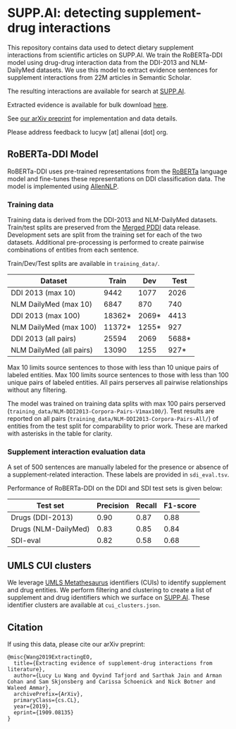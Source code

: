 # SUPP.AI: detecting supplement-drug interactions

This repository contains data used to detect dietary supplement interactions from scientific articles on SUPP.AI. We train the RoBERTa-DDI model using drug-drug interaction data from the DDI-2013 and NLM-DailyMed datasets. We use this model to extract evidence sentences for supplement interactions from 22M articles in Semantic Scholar.

The resulting interactions are available for search at [SUPP.AI](https://supp.ai/).

Extracted evidence is available for bulk download [here](https://api.semanticscholar.org/supp/).

See [our arXiv preprint](https://arxiv.org/abs/1909.08135v1) for implementation and data details.

Please address feedback to lucyw [at] allenai [dot] org.

## RoBERTa-DDI Model

RoBERTa-DDI uses pre-trained representations from the [RoBERTa](https://arxiv.org/abs/1907.11692) language model and fine-tunes these representations on DDI classification data. The model is implemented using [AllenNLP](https://github.com/allenai/allennlp).

### Training data

Training data is derived from the DDI-2013 and NLM-DailyMed datasets. Train/test splits are preserved from the [Merged PDDI](https://github.com/dbmi-pitt/Merged-PDDI) data release. Development sets are split from the training set for each of the two datasets. Additional pre-processing is performed to create pairwise combinations of entities from each sentence.

Train/Dev/Test splits are available in `training_data/`.

| Dataset | Train | Dev | Test |
|----------|-----------|--------|----------|
| DDI 2013 (max 10) | 9442 | 1077 | 2026 |
| NLM DailyMed (max 10) | 6847 | 870 | 740 |
| DDI 2013 (max 100) | 18362* | 2069* | 4413 |
| NLM DailyMed (max 100) | 11372* | 1255* | 927 |
| DDI 2013 (all pairs) | 25594 | 2069 | 5688* |
| NLM DailyMed (all pairs) | 13090 | 1255 | 927* |

Max 10 limits source sentences to those with less than 10 unique pairs of labeled entities. Max 100 limits source sentences to those with less than 100 unique pairs of labeled entities. All pairs perserves all pairwise relationships without any filtering.

The model was trained on training data splits with max 100 pairs perserved (`training_data/NLM-DDI2013-Corpora-Pairs-V1max100/`). Test results are reported on all pairs (`training_data/NLM-DDI2013-Corpora-Pairs-All/`) of entities from the test split for comparability to prior work. These are marked with asterisks in the table for clarity.

### Supplement interaction evaluation data

A set of 500 sentences are manually labeled for the presence or absence of a supplement-related interaction. These labels are provided in `sdi_eval.tsv`.

Performance of RoBERTa-DDI on the DDI and SDI test sets is given below:

| Test set | Precision | Recall | F1-score |
|----------|-----------|--------|----------|
| Drugs (DDI-2013) | 0.90 | 0.87 | 0.88 |
| Drugs (NLM-DailyMed) | 0.83 | 0.85 | 0.84 |
| SDI-eval | 0.82 | 0.58 | 0.68 |


## UMLS CUI clusters

We leverage [UMLS Metathesaurus](https://www.nlm.nih.gov/research/umls/knowledge_sources/metathesaurus/index.html) identifiers (CUIs) to identify supplement and drug entities. We perform filtering and clustering to create a list of supplement and drug identifiers which we surface on [SUPP.AI](https://supp.ai/). These identifier clusters are available at `cui_clusters.json`.

## Citation

If using this data, please cite our arXiv preprint:

```
@misc{Wang2019ExtractingEO,
  title={Extracting evidence of supplement-drug interactions from literature},
  author={Lucy Lu Wang and Oyvind Tafjord and Sarthak Jain and Arman Cohan and Sam Skjonsberg and Carissa Schoenick and Nick Botner and Waleed Ammar},
  archivePrefix={ArXiv},
  primaryClass={cs.CL},
  year={2019},
  eprint={1909.08135}
}
```